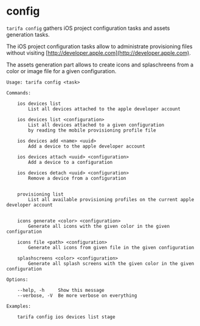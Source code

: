 # config

`tarifa config` gathers iOS project configuration tasks and assets generation tasks.

The iOS project configuration tasks allow to administrate provisioning files without visiting [http://developer.apple.com](http://developer.apple.com).

The assets generation part allows to create icons and splaschreens from a color or image file for a given configuration.

```
Usage: tarifa config <task>

Commands:

    ios devices list
        List all devices attached to the apple developer account

    ios devices list <configuration>
        List all devices attached to a given configuration
        by reading the mobile provisioning profile file

    ios devices add <name> <uuid>
        Add a device to the apple developer account

    ios devices attach <uuid> <configuration>
        Add a device to a configuration

    ios devices detach <uuid> <configuration>
        Remove a device from a configuration


    provisioning list
        List all available provisioning profiles on the current apple developer account


    icons generate <color> <configuration>
        Generate all icons with the given color in the given configuration

    icons file <path> <configuration>
        Generate all icons from given file in the given configuration

    splashscreens <color> <configuration>
        Generate all splash screens with the given color in the given configuration

Options:

    --help, -h     Show this message
    --verbose, -V  Be more verbose on everything

Examples:

    tarifa config ios devices list stage
```
